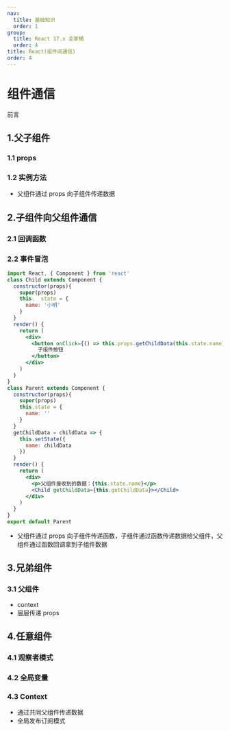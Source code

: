 ```yaml
---
nav:
  title: 基础知识
  order: 1
group:
  title: React 17.x 全家桶
  order: 4
title: React(组件间通信)
order: 4
---
```


# 组件通信

<Alert type="info"> 前言

</Alert>

## 1.父子组件

### 1.1 props

### 1.2 实例方法

- 父组件通过 props 向子组件传递数据

## 2.子组件向父组件通信

### 2.1 回调函数

### 2.2 事件冒泡

```jsx
import React, { Component } from 'react'
class Child extends Component {
  constructor(props){
    super(props)
    this.  state = {
      name: '小明'
    }
  }
  render() {
    return (
      <div>
        <button onClick={() => this.props.getChildData(this.state.name)}>
          子组件按钮
        </button>
      </div>
    )
  }
}
class Parent extends Component {
  constructor(props){
    super(props)
    this.state = {
      name: ''
    }
  }
  getChildData = childData => {
    this.setState({
      name: childData
    })
  }
  render() {
    return (
      <div>
        <p>父组件接收到的数据：{this.state.name}</p>
        <Child getChildData={this.getChildData}></Child>
      </div>
    )
  }
}
export default Parent
```

- 父组件通过 props 向子组件传递函数，子组件通过函数传递数据给父组件，父组件通过函数回调拿到子组件数据

## 3.兄弟组件

### 3.1 父组件

- context
- 层层传递 props

## 4.任意组件

### 4.1 观察者模式

### 4.2 全局变量

### 4.3 Context

- 通过共同父组件传递数据
- 全局发布订阅模式
